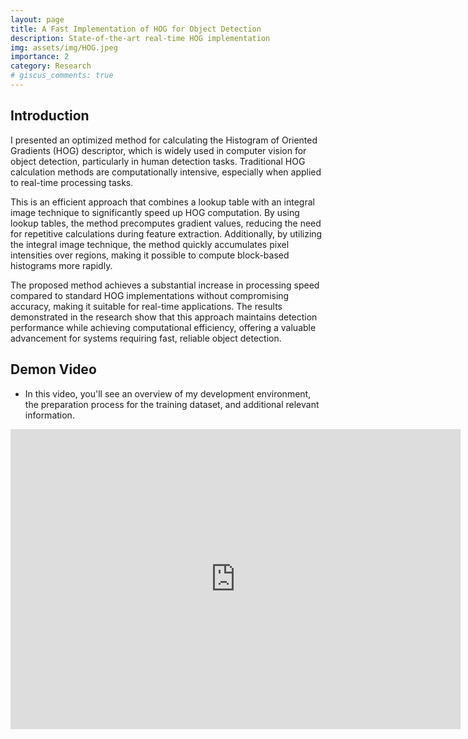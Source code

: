 ```yaml
---
layout: page
title: A Fast Implementation of HOG for Object Detection
description: State-of-the-art real-time HOG implementation
img: assets/img/HOG.jpeg
importance: 2
category: Research
# giscus_comments: true
---
```


## Introduction
I presented an optimized method for calculating the Histogram of Oriented Gradients (HOG) descriptor, which is widely used in computer vision for object detection, particularly in human detection tasks. Traditional HOG calculation methods are computationally intensive, especially when applied to real-time processing tasks.

This is an efficient approach that combines a lookup table with an integral image technique to significantly speed up HOG computation. By using lookup tables, the method precomputes gradient values, reducing the need for repetitive calculations during feature extraction. Additionally, by utilizing the integral image technique, the method quickly accumulates pixel intensities over regions, making it possible to compute block-based histograms more rapidly.

The proposed method achieves a substantial increase in processing speed compared to standard HOG implementations without compromising accuracy, making it suitable for real-time applications. The results demonstrated in the research show that this approach maintains detection performance while achieving computational efficiency, offering a valuable advancement for systems requiring fast, reliable object detection.


## Demon Video
* In this video, you'll see an overview of my development environment, the preparation process for the training dataset, and additional relevant information.


<iframe width="720" height="480" src="https://www.youtube.com/embed/xMS9eZ2HjLA?si=IGeSM-tOXXLrdpgd" title="YouTube video player" frameborder="0" allow="accelerometer; autoplay; clipboard-write; encrypted-media; gyroscope; picture-in-picture; web-share" referrerpolicy="strict-origin-when-cross-origin" allowfullscreen></iframe>